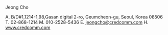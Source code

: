 Jeong Cho

A. B/D#1,1214-1,98,Gasan digital 2-ro,
   Geumcheon-gu, Seoul, Korea 08506
T. 02-868-1214
M. 010-2528-5436
E. jeongcho@credcomm.com
H. www.credcomm.com


